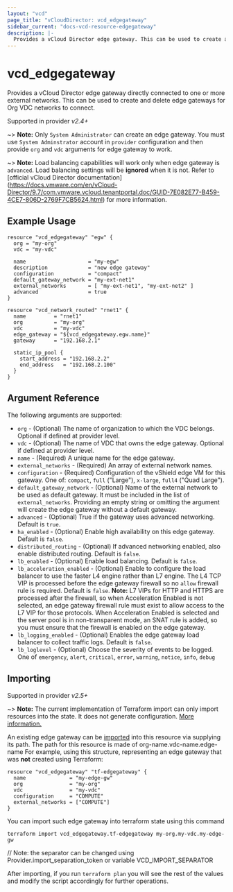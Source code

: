 ```yaml
---
layout: "vcd"
page_title: "vCloudDirector: vcd_edgegateway"
sidebar_current: "docs-vcd-resource-edgegateway"
description: |-
  Provides a vCloud Director edge gateway. This can be used to create and delete edge gateways connected to one or more external networks.
---
```


# vcd\_edgegateway

Provides a vCloud Director edge gateway directly connected to one or more external networks. This can be used to create
and delete edge gateways for Org VDC networks to connect.

Supported in provider *v2.4+*

~> **Note:** Only `System Administrator` can create an edge gateway.
You must use `System Adminstrator` account in `provider` configuration
and then provide `org` and `vdc` arguments for edge gateway to work.

~> **Note:** Load balancing capabilities will work only when edge gateway is `advanced`. Load
balancing settings will be **ignored** when it is not. Refer to [official vCloud Director documentation]
(https://docs.vmware.com/en/vCloud-Director/9.7/com.vmware.vcloud.tenantportal.doc/GUID-7E082E77-B459-4CE7-806D-2769F7CB5624.html) 
for more information.

## Example Usage

```hcl
resource "vcd_edgegateway" "egw" {
  org = "my-org"
  vdc = "my-vdc"

  name                    = "my-egw"
  description             = "new edge gateway"
  configuration           = "compact"
  default_gateway_network = "my-ext-net1"
  external_networks       = [ "my-ext-net1", "my-ext-net2" ]
  advanced                = true
}

resource "vcd_network_routed" "rnet1" {
  name         = "rnet1"
  org          = "my-org"
  vdc          = "my-vdc"
  edge_gateway = "${vcd_edgegateway.egw.name}"
  gateway      = "192.168.2.1"

  static_ip_pool {
    start_address = "192.168.2.2"
    end_address   = "192.168.2.100"
  }
}
```

## Argument Reference

The following arguments are supported:

* `org` - (Optional) The name of organization to which the VDC belongs. Optional if defined at provider level.
* `vdc` - (Optional) The name of VDC that owns the edge gateway. Optional if defined at provider level. 
* `name` - (Required) A unique name for the edge gateway.
* `external_networks` - (Required) An array of external network names.
* `configuration` - (Required) Configuration of the vShield edge VM for this gateway. One of: `compact`, `full` ("Large"), `x-large`, `full4` ("Quad Large").
* `default_gateway_network` - (Optional) Name of the external network to be used as default gateway. It must be included in the
  list of `external_networks`. Providing an empty string or omitting the argument will create the edge gateway without a default gateway.
* `advanced` - (Optional) True if the gateway uses advanced networking. Default is `true`.
* `ha_enabled` - (Optional) Enable high availability on this edge gateway. Default is `false`.
* `distributed_routing` - (Optional) If advanced networking enabled, also enable distributed routing. Default is `false`.
* `lb_enabled` - (Optional) Enable load balancing. Default is `false`.
* `lb_acceleration_enabled` - (Optional) Enable to configure the load balancer to use the faster L4
engine rather than L7 engine. The L4 TCP VIP is processed before the edge gateway firewall so no 
`allow` firewall rule is required. Default is `false`. **Note:** L7 VIPs for HTTP and HTTPS are
processed after the firewall, so when Acceleration Enabled is not selected, an edge gateway firewall
rule must exist to allow access to the L7 VIP for those protocols. When Acceleration Enabled is
selected and the server pool is in non-transparent mode, an SNAT rule is added, so you must ensure
that the firewall is enabled on the edge gateway.
* `lb_logging_enabled` - (Optional) Enables the edge gateway load balancer to collect traffic logs.
Default is `false`.
* `lb_loglevel` - (Optional) Choose the severity of events to be logged. One of `emergency`,
`alert`, `critical`, `error`, `warning`, `notice`, `info`, `debug`


## Importing

Supported in provider *v2.5+*

~> **Note:** The current implementation of Terraform import can only import resources into the state. It does not generate
configuration. [More information.][docs-import]

An existing edge gateway can be [imported][docs-import] into this resource via supplying its path. 
The path for this resource is made of org-name.vdc-name.edge-name
For example, using this structure, representing an edge gateway that was **not** created using Terraform:

```hcl
resource "vcd_edgegateway" "tf-edgegateway" {
  name              = "my-edge-gw"
  org               = "my-org"
  vdc               = "my-vdc"
  configuration     = "COMPUTE"
  external_networks = ["COMPUTE"]
}
```

You can import such edge gateway into terraform state using this command

```
terraform import vcd_edgegateway.tf-edgegateway my-org.my-vdc.my-edge-gw
```
// Note: the separator can be changed using Provider.import_separation_token or variable VCD_IMPORT_SEPARATOR

[docs-import]:https://www.terraform.io/docs/import/

After importing, if you run `terraform plan` you will see the rest of the values and modify the script accordingly for 
further operations.
